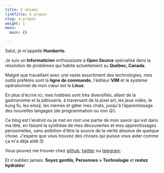 ```yaml
---
title: $ whoami
linkTitle: À propos
slug: a-propos
weight: 1
menu:
  main: {}

---
```


Salut, je m'appelle **Humberto**.

Je suis un **Informaticien** enthousiaste à **Open Source** spécialisé dans la résolution de problèmes qui habite actuellement au **Québec, Canada**.

Malgré que travaillant avec une vaste assortiment des technologies, mes outils préférés sont la **ligne de commande**, l'éditeur **VIM** et le système opérationnel de mon cœur est le **Linux**.

En plus d'écrire ici, mes hobbies sont très diversifiés, allant de la gastronomie et la pâtisserie, à traversant de la pixel art, les jeux vidéo, le kung fu, les emoji, les memes et gâter mes chats, jusqu'à l’apprentissage des nouvelles langages (de programmation ou non 😜).

Ce blog est l'endroit ou je met en mot une partie de mon savoir qui est dans ma tête, en faisant la synthèse de mes découvertes et mes apprentissages personnelles, sans ambition d'être la source de la vérité absolue de quelque chose. J'espère que vous trouvez des choses qui puisse vous aider comme ça m'a déjà aidé 😊

Vous pouvez me trouver chez [github](https://github.com/humrochagf), [twitter](https://twitter.com/humrochagf) ou [telegram](https://t.me/humrochagf).

Et n'oubliez jamais: **Soyez gentils**, **Personnes > Technologie** et **restez hydratés**!
